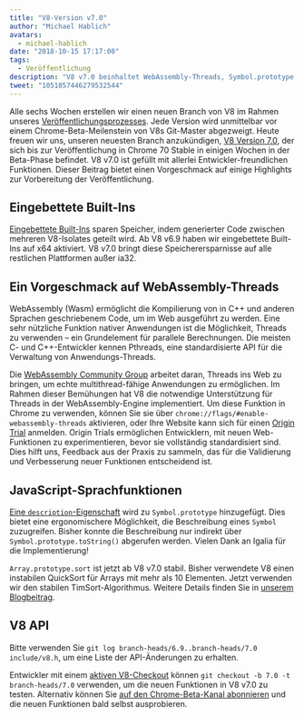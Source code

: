 ```yaml
---
title: "V8-Version v7.0"
author: "Michael Hablich"
avatars: 
  - michael-hablich
date: "2018-10-15 17:17:00"
tags: 
  - Veröffentlichung
description: "V8 v7.0 beinhaltet WebAssembly-Threads, Symbol.prototype.description und eingebettete Built-Ins auf weiteren Plattformen!"
tweet: "1051857446279532544"
---
```

Alle sechs Wochen erstellen wir einen neuen Branch von V8 im Rahmen unseres [Veröffentlichungsprozesses](/docs/release-process). Jede Version wird unmittelbar vor einem Chrome-Beta-Meilenstein von V8s Git-Master abgezweigt. Heute freuen wir uns, unseren neuesten Branch anzukündigen, [V8 Version 7.0](https://chromium.googlesource.com/v8/v8.git/+log/branch-heads/7.0), der sich bis zur Veröffentlichung in Chrome 70 Stable in einigen Wochen in der Beta-Phase befindet. V8 v7.0 ist gefüllt mit allerlei Entwickler-freundlichen Funktionen. Dieser Beitrag bietet einen Vorgeschmack auf einige Highlights zur Vorbereitung der Veröffentlichung.

<!--truncate-->
## Eingebettete Built-Ins

[Eingebettete Built-Ins](/blog/embedded-builtins) sparen Speicher, indem generierter Code zwischen mehreren V8-Isolates geteilt wird. Ab V8 v6.9 haben wir eingebettete Built-Ins auf x64 aktiviert. V8 v7.0 bringt diese Speicherersparnisse auf alle restlichen Plattformen außer ia32.

## Ein Vorgeschmack auf WebAssembly-Threads

WebAssembly (Wasm) ermöglicht die Kompilierung von in C++ und anderen Sprachen geschriebenem Code, um im Web ausgeführt zu werden. Eine sehr nützliche Funktion nativer Anwendungen ist die Möglichkeit, Threads zu verwenden – ein Grundelement für parallele Berechnungen. Die meisten C- und C++-Entwickler kennen Pthreads, eine standardisierte API für die Verwaltung von Anwendungs-Threads.

Die [WebAssembly Community Group](https://www.w3.org/community/webassembly/) arbeitet daran, Threads ins Web zu bringen, um echte multithread-fähige Anwendungen zu ermöglichen. Im Rahmen dieser Bemühungen hat V8 die notwendige Unterstützung für Threads in der WebAssembly-Engine implementiert. Um diese Funktion in Chrome zu verwenden, können Sie sie über `chrome://flags/#enable-webassembly-threads` aktivieren, oder Ihre Website kann sich für einen [Origin Trial](https://github.com/GoogleChrome/OriginTrials) anmelden. Origin Trials ermöglichen Entwicklern, mit neuen Web-Funktionen zu experimentieren, bevor sie vollständig standardisiert sind. Dies hilft uns, Feedback aus der Praxis zu sammeln, das für die Validierung und Verbesserung neuer Funktionen entscheidend ist.

## JavaScript-Sprachfunktionen

[Eine `description`-Eigenschaft](https://tc39.es/proposal-Symbol-description/) wird zu `Symbol.prototype` hinzugefügt. Dies bietet eine ergonomischere Möglichkeit, die Beschreibung eines `Symbol` zuzugreifen. Bisher konnte die Beschreibung nur indirekt über `Symbol.prototype.toString()` abgerufen werden. Vielen Dank an Igalia für die Implementierung!

`Array.prototype.sort` ist jetzt ab V8 v7.0 stabil. Bisher verwendete V8 einen instabilen QuickSort für Arrays mit mehr als 10 Elementen. Jetzt verwenden wir den stabilen TimSort-Algorithmus. Weitere Details finden Sie in [unserem Blogbeitrag](/blog/array-sort).

## V8 API

Bitte verwenden Sie `git log branch-heads/6.9..branch-heads/7.0 include/v8.h`, um eine Liste der API-Änderungen zu erhalten.

Entwickler mit einem [aktiven V8-Checkout](/docs/source-code#using-git) können `git checkout -b 7.0 -t branch-heads/7.0` verwenden, um die neuen Funktionen in V8 v7.0 zu testen. Alternativ können Sie [auf den Chrome-Beta-Kanal abonnieren](https://www.google.com/chrome/browser/beta.html) und die neuen Funktionen bald selbst ausprobieren.
